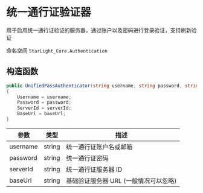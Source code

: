 # 统一通行证验证器

用于启用统一通行证验证的服务器，通过账户以及密码进行登录验证，支持刷新验证

命名空间 `` StarLight_Core.Authentication ``

## 构造函数

```csharp
public UnifiedPassAuthenticator(string username, string password, string serverId, string baseUrl = UnifiedPassBaseUrl)
{
    Username = username;
    Password = password;
    ServerId = serverId;
    BaseUrl = baseUrl;
}
```

| 参数       | 类型     | 描述                     |
|----------|--------|------------------------|
| username | string | 统一通行证账户名或邮箱            |
| password | string | 统一通行证密码                |
| serverId | string | 统一通行证服务器 ID            |
| baseUrl  | string | 基础验证服务器 URL (一般情况可以忽略) |